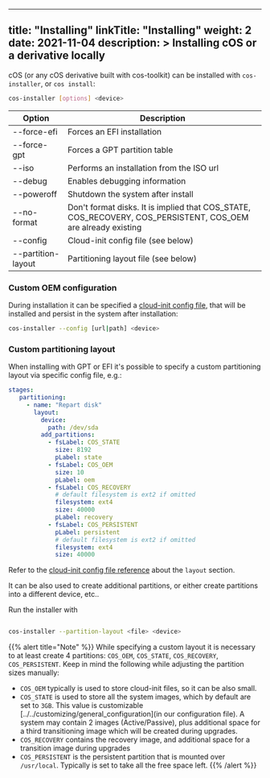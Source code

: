 
---
title: "Installing"
linkTitle: "Installing"
weight: 2
date: 2021-11-04
description: >
  Installing cOS or a derivative locally
---


cOS (or any cOS derivative built with cos-toolkit) can be installed with `cos-installer`, or `cos install`:

```bash
cos-installer [options] <device>
```

| Option             | Description                                                                                                  |
|--------------------|--------------------------------------------------------------------------------------------------------------|
| --force-efi        | Forces an EFI installation                                                                                   |
| --force-gpt        | Forces a GPT partition table                                                                                 |
| --iso              | Performs an installation from the ISO url                                                                    |
| --debug            | Enables debugging information                                                                                |
| --poweroff         | Shutdown the system after install                                                                            |
| --no-format        | Don't format disks. It is implied that COS_STATE, COS_RECOVERY, COS_PERSISTENT, COS_OEM are already existing |
| --config           | Cloud-init config file (see below)                                                                           |
| --partition-layout | Partitioning layout file (see below)                                                                         |

### Custom OEM configuration

During installation it can be specified a [cloud-init config file](../../reference/cloud_init), that will be installed and persist in the system after installation:

```bash
cos-installer --config [url|path] <device>
```

### Custom partitioning layout

When installing with GPT or EFI it's possible to specify a custom partitioning layout via specific config file, e.g.:

```yaml
stages:
   partitioning:
     - name: "Repart disk"
       layout:
         device:
           path: /dev/sda
         add_partitions:
           - fsLabel: COS_STATE
             size: 8192
             pLabel: state
           - fsLabel: COS_OEM
             size: 10
             pLabel: oem
           - fsLabel: COS_RECOVERY
             # default filesystem is ext2 if omitted
             filesystem: ext4
             size: 40000
             pLabel: recovery
           - fsLabel: COS_PERSISTENT
             pLabel: persistent
             # default filesystem is ext2 if omitted
             filesystem: ext4
             size: 40000
```

Refer to the [cloud-init config file reference](../../reference/cloud_init) about the `layout` section.

It can be also used to create additional partitions, or either create partitions into a different device, etc..

Run the installer with 

```bash

cos-installer --partition-layout <file> <device>

```

{{% alert title="Note" %}}
While specifying a custom layout it is necessary to at least create 4 partitions: `COS_OEM`, `COS_STATE`, `COS_RECOVERY`, `COS_PERSISTENT`. Keep in mind the following while adjusting the partition sizes manually:

- `COS_OEM` typically is used to store cloud-init files, so it can be also small. 
- `COS_STATE` is used to store all the system images, which by default are set to `3GB`. This value is customizable [../../customizing/general_configuration](in our configuration file). A system may contain 2 images (Active/Passive), plus additional space for a third transitioning image which will be created during upgrades.
- `COS_RECOVERY` contains the recovery image, and additional space for a transition image during upgrades
- `COS_PERSISTENT` is the persistent partition that is mounted over `/usr/local`. Typically is set to take all the free space left.
{{% /alert %}}

